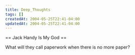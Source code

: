 ```yaml
---
title: Deep_Thoughts
tags: []
createdAt: 2004-05-25T22:41-04:00
updatedAt: 2004-05-25T22:41-04:00
---
```


== Jack Handy Is My God ==

What will they call paperwork when there is no more paper?

